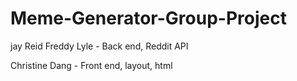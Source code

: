 # Meme-Generator-Group-Project
jay
Reid
Freddy Lyle - Back end, Reddit API

Christine Dang - Front end, layout, html
